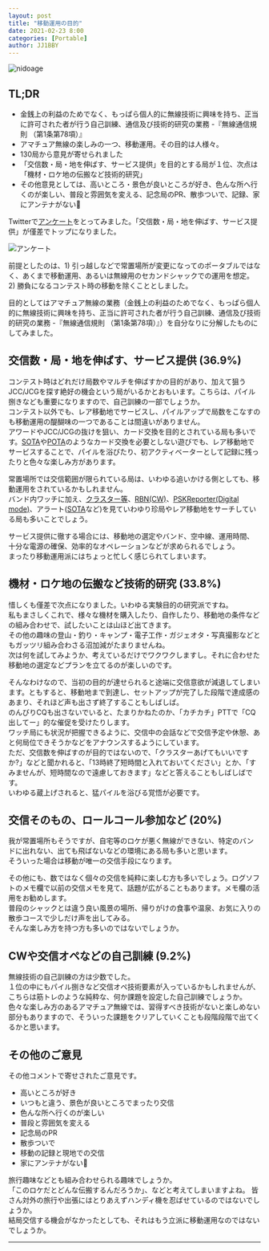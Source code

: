 ```yaml
---
layout: post
title: "移動運用の目的"
date: 2021-02-23 8:00
categories: [Portable]
author: JJ1BBY
---
```

![nidoage](https://user-images.githubusercontent.com/79028771/108780096-460c4a00-75ab-11eb-9fd5-59e6235ffbaf.JPG)
## TL;DR
* 金銭上の利益のためでなく、もっぱら個人的に無線技術に興味を持ち、正当に許可された者が行う自己訓練、通信及び技術的研究の業務 -『無線通信規則 （第1条第78項）』
* アマチュア無線の楽しみの一つ、移動運用。その目的は人様々。  
* 130局から意見が寄せられました
* 「交信数・局・地を伸ばす、サービス提供」を目的とする局が１位、次点は「機材・ロケ地の伝搬など技術的研究」
* その他意見としては、高いところ・景色が良いところが好き、色んな所へ行くのが楽しい、普段と雰囲気を変える、記念局のPR、散歩ついで、記録、家にアンテナがない🤣  


Twitterで[アンケート](https://twitter.com/JJ1BBY/status/1363601919579545605)をとってみました。「交信数・局・地を伸ばす、サービス提供」が僅差でトップになりました。  

![アンケート](https://user-images.githubusercontent.com/79028771/108779827-d7c78780-75aa-11eb-9998-9bef85d4aef5.jpg)


前提としたのは、1) 引っ越しなどで常置場所が変更になってのポータブルではなく、あくまで移動運用、あるいは無線用のセカンドシャックでの運用を想定。 2) 勝負になるコンテスト時の移動を除くこととしました。  

目的としてはアマチュア無線の業務（金銭上の利益のためでなく、もっぱら個人的に無線技術に興味を持ち、正当に許可された者が行う自己訓練、通信及び技術的研究の業務 -『無線通信規則 （第1条第78項）』）を自分なりに分解したものにしてみました。  


## 交信数・局・地を伸ばす、サービス提供 (36.9%)
コンテスト時はどれだけ局数やマルチを伸ばすかの目的があり、加えて狙うJCC/JCGを探す絶好の機会という局がいるかとおもいます。こちらは、パイル捌きなども重要になりますので、自己訓練の一部でしょうか。    
コンテスト以外でも、レア移動地でサービスし、パイルアップで局数をこなすのも移動運用の醍醐味の一つであることは間違いがありません。  
アワードやJCC/JCGの抜けを狙い、カード交換を目的とされている局も多いです。[SOTA](https://www.kawauchi.homeip.mydns.jp/sotajp/%E3%83%AB%E3%83%BC%E3%83%AB%E3%81%A8%E3%82%AC%E3%82%A4%E3%83%89%E3%83%A9%E3%82%A4%E3%83%B3/)や[POTA](https://parksontheair.com/)のようなカード交換を必要としない遊びでも、レア移動地でサービスすることで、パイルを浴びたり、初アクティベーターとして記録に残ったりと色々な楽しみ方があります。  

常置場所では交信範囲が限られている局は、いわゆる追いかける側としても、移動運用をされているかもしれません。  
バンド内ワッチに加え、[クラスター等](http://qrv.jp/)、[RBN(CW)](http://www.reversebeacon.net/)、[PSKReporter(Digital mode)](https://pskreporter.info/)、アラート([SOTA](https://sotawatch.sota.org.uk/en/)など)を見ていわゆり珍局やレア移動地をサーチしている局も多いことでしょう。


サービス提供に徹する場合には、移動地の選定やバンド、空中線、運用時間、十分な電源の確保、効率的なオペレーションなどが求められるでしょう。  
まったり移動運用派にはちょっと忙しく感じられてしまいます。  


## 機材・ロケ地の伝搬など技術的研究 (33.8%)
惜しくも僅差で次点になりました。いわゆる実験目的の研究派ですね。  
私もまさしくこれで、様々な機材を購入したり、自作したり、移動地の条件などの組み合わせで、試したいことは山ほど出てきます。  
その他の趣味の登山・釣り・キャンプ・電子工作・ガジェオタ・写真撮影などともガッツリ組み合わさる沼加減がたまりませんね。  
次は何を試してみようか、考えているだけでワクワクしますし。それに合わせた移動地の選定などプランを立てるのが楽しいのです。  

そんなわけなので、当初の目的が達せられると途端に交信意欲が減退してしまいます。ともすると、移動地まで到達し、セットアップが完了した段階で達成感のあまり、それほど声も出さず終了することもしばしば。  
のんびりCQも出さないでいると、たまりかねたのか、「カチカチ」PTTで「CQ出してー」的な催促を受けたりします。  
ワッチ局にも状況が把握できるように、交信中の会話などで交信予定や休憩、あと何局位できそうかなどをアナウンスするようにしています。  
ただ、交信数を伸ばすのが目的ではないので、「クラスターあげてもいいですか?」などと聞かれると、「13時終了短時間と入れておいてください」とか、「すみませんが、短時間なので遠慮しておきます」などと答えることもしばしばです。  
いわゆる蔵上げされると、猛パイルを浴びる覚悟が必要です。  


## 交信そのもの、ロールコール参加など (20%)
我が常置場所もそうですが、自宅等のロケが悪く無線ができない、特定のバンドに出れない、出ても飛ばないなどの環境にある局も多いと思います。  
そういった場合は移動が唯一の交信手段になります。  

その他にも、数ではなく個々の交信を純粋に楽しむ方も多いでしょう。ログソフトのメモ欄で以前の交信メモを見て、話題が広がることもあります。メモ欄の活用をお勧めします。  
普段のシャックとは違う良い風景の場所、帰りがけの食事や温泉、お気に入りの散歩コースで少しだけ声を出してみる。  
そんな楽しみ方を持つ方も多いのではないでしょうか。  


## CWや交信オペなどの自己訓練 (9.2%)
無線技術の自己訓練の方は少数でした。  
１位の中にもパイル捌きなど交信オペ技術要素が入っているかもしれませんが、こちらは筋トレのような純粋な、何か課題を設定した自己訓練でしょうか。  
色々な楽しみ方のあるアマチュア無線では、習得すべき技術がないと楽しめない部分もありますので、そういった課題をクリアしていくことも段階段階で出てくるかと思います。  


## その他のご意見
その他コメントで寄せされたご意見です。  
- 高いところが好き
- いつもと違う、景色が良いところでまったり交信
- 色んな所へ行くのが楽しい
- 普段と雰囲気を変える
- 記念局のPR
- 散歩ついで
- 移動の記録と現地での交信
- 家にアンテナがない🤣 

旅行趣味などとも組み合わせられる趣味でしょうか。  
「このロケだとどんな伝搬するんだろうか」、などと考えてしまいますよね。
皆さん対外の旅行や出張にはとりあえずハンディ機を忍ばせているのではないでしょうか。  
結局交信する機会がなかったとしても、それはもう立派に移動運用なのではないでしょうか。  

---

   
<script src="https://utteranc.es/client.js"
        repo="JJ1BBY/JJ1BBY.github.io"
        issue-term="pathname"
        theme="github-light"
        crossorigin="anonymous"
        async>
</script>

